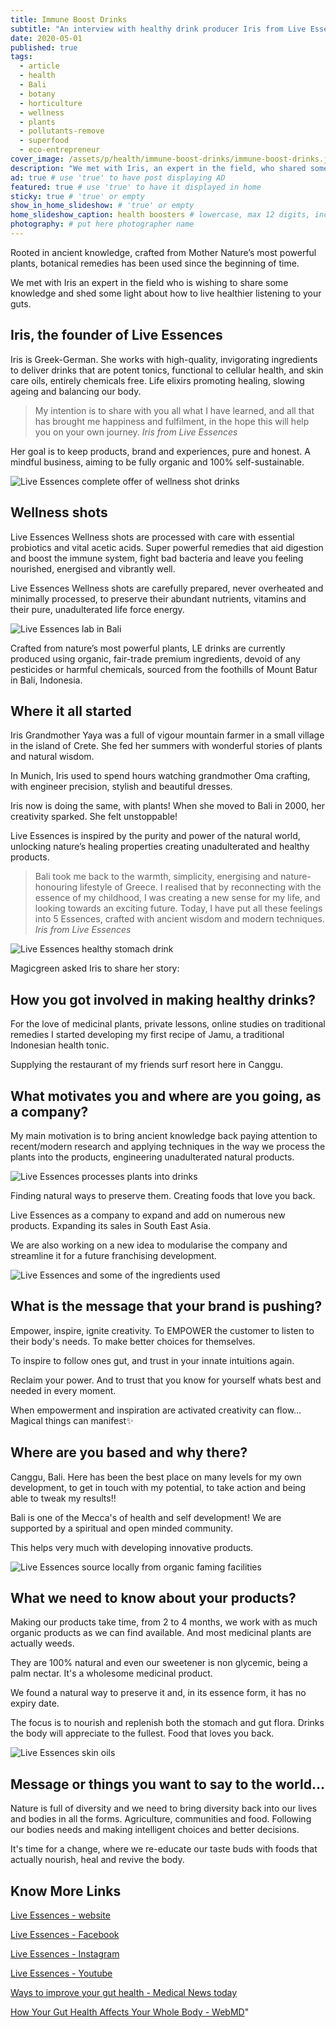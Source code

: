 ```yaml
---
title: Immune Boost Drinks
subtitle: "An interview with healthy drink producer Iris from Live Essences."
date: 2020-05-01
published: true
tags:
  - article
  - health
  - Bali
  - botany
  - horticulture
  - wellness
  - plants
  - pollutants-remove
  - superfood
  - eco-entrepreneur
cover_image: /assets/p/health/immune-boost-drinks/immune-boost-drinks.jpg
description: "We met with Iris, an expert in the field, who shared some knowledge and shed some light about how to live healthier by listening to your guts." # max 160 digits cos dunno how to trim it, yet......
ad: true # use 'true' to have post displaying AD
featured: true # use 'true' to have it displayed in home
sticky: true # 'true' or empty
show_in_home_slideshow: # 'true' or empty
home_slideshow_caption: health boosters # lowercase, max 12 digits, including spaces
photography: # put here photographer name
---
```


Rooted in ancient knowledge, crafted from Mother Nature’s most powerful plants, botanical remedies has been used since the beginning of time.

We met with Iris an expert in the field who is wishing to share some knowledge and shed some light about how to live healthier listening to your guts.


## Iris, the founder of Live Essences

Iris is Greek-German. She works with high-quality, invigorating ingredients to deliver drinks that are potent tonics, functional to cellular health, and skin care oils, entirely chemicals free. Life elixirs promoting healing, slowing ageing and balancing our body.

> My intention is to share with you all what I have learned, and all that has brought me happiness and fulfilment, in the hope this will help you on your own journey. _Iris from Live Essences_

Her goal is to keep products, brand and experiences, pure and honest. A mindful business, aiming to be fully organic and 100% self-sustainable.


![Live Essences complete offer of wellness shot drinks](/assets/p/health/immune-boost-drinks/immune-boost-drinks-02.jpg)


## Wellness shots

Live Essences Wellness shots are processed with care with essential probiotics and vital acetic acids. Super powerful remedies that aid digestion and boost the immune system, fight bad bacteria and leave you feeling nourished, energised and vibrantly well.

Live Essences Wellness shots are carefully prepared, never overheated and minimally processed, to preserve their abundant nutrients, vitamins and their pure, unadulterated life force energy.

![Live Essences lab in Bali](/assets/p/health/immune-boost-drinks/immune-boost-drinks-03.jpg)

Crafted from nature’s most powerful plants, LE drinks are currently produced using organic, fair-trade premium ingredients, devoid of any pesticides or harmful chemicals, sourced from the foothills of Mount Batur in Bali, Indonesia.

## Where it all started

Iris Grandmother Yaya was a full of vigour mountain farmer in a small village in the island of Crete. She fed her summers with wonderful stories of plants and natural wisdom.

In Munich, Iris used to spend hours watching grandmother Oma crafting, with engineer precision, stylish and beautiful dresses.

Iris now is doing the same, with plants! When she moved to Bali in 2000, her creativity sparked. She felt unstoppable!

Live Essences is inspired by the purity and power of the natural world, unlocking nature’s healing properties creating unadulterated and healthy products.

> Bali took me back to the warmth, simplicity, energising and nature-honouring lifestyle of Greece. I realised that by reconnecting with the essence of my childhood, I was creating a new sense for my life, and looking towards an exciting future. Today, I have put all these feelings into 5 Essences, crafted with ancient wisdom and modern techniques. _Iris from Live Essences_


![Live Essences healthy stomach drink](/assets/p/health/immune-boost-drinks/immune-boost-drinks-04.jpg)

Magicgreen asked Iris to share her story:

## How you got involved in making healthy drinks?

For the love of medicinal plants, private lessons, online studies on traditional remedies I started developing my first recipe of Jamu, a traditional Indonesian health tonic.

Supplying the restaurant of my friends surf resort here in Canggu.

## What motivates you and where are you going, as a company?

My main motivation is to bring ancient knowledge back paying attention to recent/modern research and applying techniques in the way we process the plants into the products, engineering unadulterated natural products.


![Live Essences processes  plants into drinks](/assets/p/health/immune-boost-drinks/immune-boost-drinks-07.jpg)

Finding natural ways to preserve them. Creating foods that love you back.

Live Essences as a company to expand and add on numerous new products. Expanding its sales in South East Asia.

We are also working on a new idea to modularise the company and streamline it for a future franchising development.


![Live Essences and some of the ingredients used](/assets/p/health/immune-boost-drinks/immune-boost-drinks-05.jpg)

## What is the message that your brand is pushing?

Empower, inspire, ignite creativity. To EMPOWER the customer to listen to their body's needs. To make better choices for themselves.

To inspire to follow ones gut, and trust in your innate intuitions again.

Reclaim your power. And to trust that you know for yourself whats best and needed in every moment.

When empowerment and inspiration are activated creativity can flow... Magical things can manifest✨

## Where are you based and why there?

Canggu, Bali. Here has been the best place on many levels for my own development, to get in touch with my potential, to take action and being able to tweak my results!!

Bali is one of the Mecca's of health and self development! We are supported by a spiritual and open minded community.

This helps very much with developing innovative products.

![Live Essences source locally from organic faming facilities](/assets/p/health/immune-boost-drinks/immune-boost-drinks-06.jpg)


## What we need to know about your products?

Making our products take time, from 2 to 4 months, we work with as much organic products as we can find available. And most medicinal plants are actually weeds.

They are 100% natural and even our sweetener is non glycemic, being a palm nectar. It's a wholesome medicinal product.

We found a natural way to preserve it and, in its essence form, it has no expiry date.

The focus is to nourish and replenish both the stomach and gut flora. Drinks the body will appreciate to the fullest. Food that loves you back.

![Live Essences skin oils](/assets/p/health/immune-boost-drinks/immune-boost-drinks-08.jpg)

## Message or things you want to say to the world...

Nature is full of diversity and we need to bring diversity back into our lives and bodies in all the forms. Agriculture, communities and food. Following our bodies needs and making intelligent choices and better decisions.

It's time for a change, where we re-educate our taste buds with foods that actually nourish, heal and revive the body.

## Know More Links

[Live Essences - website](https://live-essences.com)

[Live Essences - Facebook](https://www.facebook.com/liveessences)

[Live Essences - Instagram](https://www.instagram.com/liveessences/)

[Live Essences - Youtube](https://www.youtube.com/channel/UC-CrtGFNj_L4-7vbRtXzQQw/featured?disable_polymer=1)

[Ways to improve your gut health - Medical News today](https://www.medicalnewstoday.com/articles/325293)

[How Your Gut Health Affects Your Whole Body - WebMD](https://www.webmd.com/digestive-disorders/ss/slideshow-how-gut-health-affects-whole-body)"

